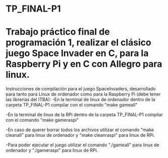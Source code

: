 # TP_FINAL-P1
# Trabajo práctico final de programación 1, realizar el clásico juego Space Invader en C, para la Raspberry Pi y en C con Allegro para linux.
Instrucciones de compilación para el juego SpaceInvaders, desarrollado para tanto para Linux de ordenador como para la Raspberry Pi (debe tener las librerias del ITBA):
-En la terminal de linux de ordenador dentro de la carpeta TP_FINAL-P1 compilar con el comando "make gameall"

-En la terminal de linux de la RPi dentro de la carpeta TP_FINAL-P1 compilar con el comando "make gameraspi"

-En caso de querer borrar todos los archivos utilizar el comando "make cleanall" para linux de ordenador y "make cleanraspi" para linux de RPi.

-Para poder ejecutar el juego utilizar el comando "./gameall" para linux de ordenador y "./gameraspi" para linux de RPi.